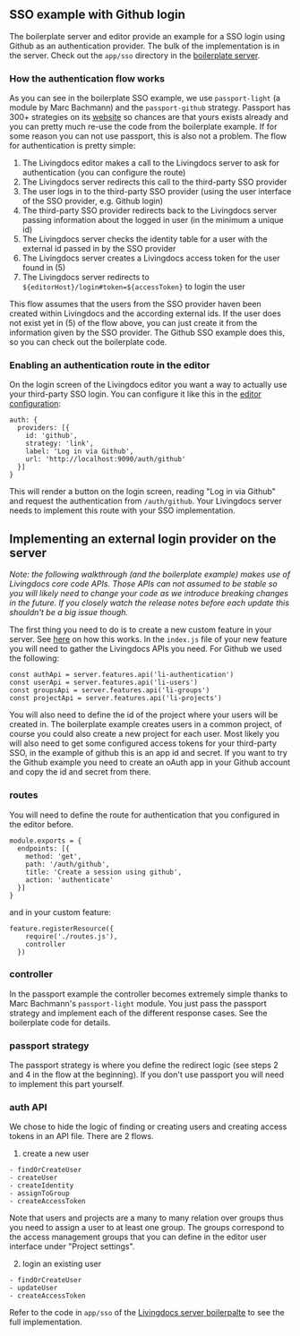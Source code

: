 ## SSO example with Github login

The boilerplate server and editor provide an example for a SSO login using Github as an authentication provider.
The bulk of the implementation is in the server. Check out the `app/sso` directory in the [boilerplate server](https://github.com/upfrontIO/livingdocs-server-boilerplate).

### How the authentication flow works

As you can see in the boilerplate SSO example, we use `passport-light` (a module by Marc Bachmann) and the `passport-github` strategy. Passport has 300+ strategies on its [website](http://www.passportjs.org/) so chances are that yours exists already and you can pretty much re-use the code from the boilerplate example.
If for some reason you can not use passport, this is also not a problem. The flow for authentication is pretty simple:
1. The Livingdocs editor makes a call to the Livingdocs server to ask for authentication (you can configure the route)
2. The Livingdocs server redirects this call to the third-party SSO provider
3. The user logs in to the third-party SSO provider (using the user interface of the SSO provider, e.g. Github login)
4. The third-party SSO provider redirects back to the Livingdocs server passing information about the logged in user (in the minimum a unique id)
5. The Livingdocs server checks the identity table for a user with the external id passed in by the SSO provider
6. The Livingdocs server creates a Livingdocs access token for the user found in (5)
7. The Livingdocs server redirects to `${editorHost}/login#token=${accessToken}` to login the user

This flow assumes that the users from the SSO provider haven been created within Livingdocs and the according external ids. If the user does not exist yet in (5) of the flow above, you can just create it from the information given by the SSO provider. The Github SSO example does this, so you can check out the boilerplate code.

### Enabling an authentication route in the editor

On the login screen of the Livingdocs editor you want a way to actually use your third-party SSO login. You can configure it like this in the [editor configuration](../reference-docs/editor-configuration/editing-features.html):
```
auth: {
  providers: [{
    id: 'github',
    strategy: 'link',
    label: 'Log in via Github',
    url: 'http://localhost:9090/auth/github'
  }]
}
```

This will render a button on the login screen, reading "Log in via Github" and request the authentication from `/auth/github`. Your Livingdocs server needs to implement this route with your SSO implementation.

## Implementing an external login provider on the server

*Note: the following walkthrough (and the boilerplate example) makes use of Livingdocs core code APIs. Those APIs can not assumed to be stable so you will likely need to change your code as we introduce breaking changes in the future. If you closely watch the release notes before each update this shouldn't be a big issue though.*

The first thing you need to do is to create a new custom feature in your server. See [here](./add_customizations.md#server) on how this works.
In the `index.js` file of your new feature you will need to gather the Livingdocs APIs you need. For Github we used the following:
```
const authApi = server.features.api('li-authentication')
const userApi = server.features.api('li-users')
const groupsApi = server.features.api('li-groups')
const projectApi = server.features.api('li-projects')
```

You will also need to define the id of the project where your users will be created in. The boilerplate example creates users in a common project, of course you could also create a new project for each user.
Most likely you will also need to get some configured access tokens for your third-party SSO, in the example of github this is an app id and secret. If you want to try the Github example you need to create an oAuth app in your Github account and copy the id and secret from there.

### routes

You will need to define the route for authentication that you configured in the editor before.
```
module.exports = {
  endpoints: [{
    method: 'get',
    path: '/auth/github',
    title: 'Create a session using github',
    action: 'authenticate'
  }]
}
```

and in your custom feature:
```
feature.registerResource({
    require('./routes.js'),
    controller
  })
```

### controller

In the passport example the controller becomes extremely simple thanks to Marc Bachmann's `passport-light` module. You just pass the passport strategy and implement each of the different response cases. See the boilerplate code for details.

### passport strategy

The passport strategy is where you define the redirect logic (see steps 2 and 4 in the flow at the beginning). If you don't use passport you will need to implement this part yourself.

### auth API

We chose to hide the logic of finding or creating users and creating access tokens in an API file. There are 2 flows.
1. create a new user

```
- findOrCreateUser
- createUser
- createIdentity
- assignToGroup
- createAccessToken
```

Note that users and projects are a many to many relation over groups thus you need to assign a user to at least one group. The groups correspond to the access management groups that you can define in the editor user interface under "Project settings".

2. login an existing user

```
- findOrCreateUser
- updateUser
- createAccessToken
```

Refer to the code in `app/sso` of the [Livingdocs server boilerpalte](https://github.com/upfrontIO/livingdocs-server-boilerplate) to see the full implementation.
